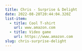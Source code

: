 ```yaml
---
title: Chris - Surprise & Delight
date: 2022-08-28T20:44:04.320Z
list-item:
  - title: Cool T-shirt
    url: www.amazon.com
  - title: Video game
    url: https://www.amazon.com
slug: chris-surprise-delight
---
```

